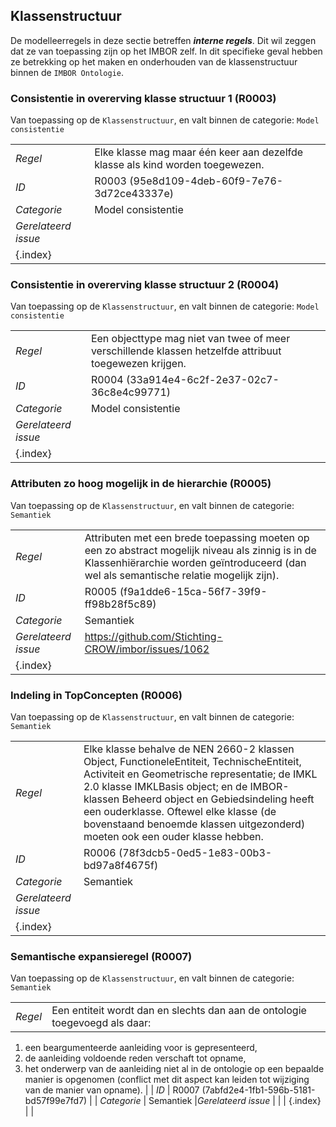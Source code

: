 ## Klassenstructuur

De modelleerregels in deze sectie betreffen ***interne regels***. Dit wil zeggen dat ze van toepassing zijn op het IMBOR zelf. In dit specifieke geval hebben ze betrekking op het maken en onderhouden van de klassenstructuur binnen de `IMBOR Ontologie`.

### Consistentie in overerving klasse structuur 1 (R0003)

Van toepassing op de `Klassenstructuur`, en valt binnen de categorie: `Model consistentie`

| | |
| ----- | ---- | 
| *Regel* | Elke klasse mag maar één keer aan dezelfde klasse als kind worden toegewezen. | 
| *ID* | R0003 (95e8d109-4deb-60f9-7e76-3d72ce43337e) |
| *Categorie* | Model consistentie
 |*Gerelateerd issue* |  |
| {.index} | | 


### Consistentie in overerving klasse structuur 2 (R0004)

Van toepassing op de `Klassenstructuur`, en valt binnen de categorie: `Model consistentie`

| | |
| ----- | ---- | 
| *Regel* | Een objecttype mag niet van twee of meer verschillende klassen hetzelfde attribuut toegewezen krijgen. | 
| *ID* | R0004 (33a914e4-6c2f-2e37-02c7-36c8e4c99771) |
| *Categorie* | Model consistentie
 |*Gerelateerd issue* |  |
| {.index} | | 


### Attributen zo hoog mogelijk in de hierarchie (R0005)

Van toepassing op de `Klassenstructuur`, en valt binnen de categorie: `Semantiek`

| | |
| ----- | ---- | 
| *Regel* | Attributen met een brede toepassing moeten op een zo abstract mogelijk niveau als zinnig is in de Klassenhiërarchie worden geïntroduceerd (dan wel als semantische relatie mogelijk zijn). | 
| *ID* | R0005 (f9a1dde6-15ca-56f7-39f9-ff98b28f5c89) |
| *Categorie* | Semantiek
 |*Gerelateerd issue* | https://github.com/Stichting-CROW/imbor/issues/1062 |
| {.index} | | 


### Indeling in TopConcepten (R0006)

Van toepassing op de `Klassenstructuur`, en valt binnen de categorie: `Semantiek`

| | |
| ----- | ---- | 
| *Regel* | Elke klasse behalve de NEN 2660-2 klassen Object, FunctioneleEntiteit, TechnischeEntiteit, Activiteit en Geometrische representatie; de IMKL 2.0 klasse IMKLBasis object; en de IMBOR-klassen Beheerd object en Gebiedsindeling heeft een ouderklasse. Oftewel elke klasse (de bovenstaand benoemde klassen uitgezonderd) moeten ook een ouder klasse hebben. | 
| *ID* | R0006 (78f3dcb5-0ed5-1e83-00b3-bd97a8f4675f) |
| *Categorie* | Semantiek
 |*Gerelateerd issue* |  |
| {.index} | | 


### Semantische expansieregel (R0007)

Van toepassing op de `Klassenstructuur`, en valt binnen de categorie: `Semantiek`

| | |
| ----- | ---- | 
| *Regel* | Een entiteit wordt dan en slechts dan aan de ontologie toegevoegd als daar: 
1) een beargumenteerde aanleiding voor is gepresenteerd, 
2) de aanleiding voldoende reden verschaft tot opname, 
3) het onderwerp van de aanleiding niet al in de ontologie op een bepaalde manier is opgenomen (conflict met dit aspect kan leiden tot wijziging van de manier van opname). | 
| *ID* | R0007 (7abfd2e4-1fb1-596b-5181-bd57f99e7fd7) |
| *Categorie* | Semantiek
 |*Gerelateerd issue* |  |
| {.index} | | 


